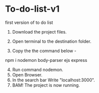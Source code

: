 # To-do-list-v1
first version of to do list

1. Download the project files.

2. Open terminal to the destination folder.
3. Copy the the command below -

npm i nodemon body-parser ejs express

4. Run command nodemon.
5. Open Browser.
6. In the search bar Write "localhost:3000".
7. BAM! The project is now running.
